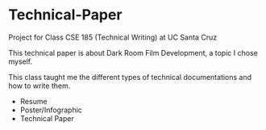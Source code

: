 # Technical-Paper
Project for Class CSE 185 (Technical Writing) at UC Santa Cruz

This technical paper is about Dark Room Film Development, a topic I chose myself.

This class taught me the different types of technical documentations and how to write them.
- Resume
- Poster/Infographic
- Technical Paper
